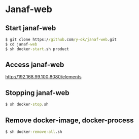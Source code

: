 # Janaf-web

## Start janaf-web

```cmd
$ git clone https://github.com/y-ok/janaf-web.git
$ cd janaf-web
$ sh docker-start.sh product
```

## Access janaf-web
  http://192.168.99.100:8080/elements  

## Stopping janaf-web

```cmd
$ sh docker-stop.sh
```

## Remove docker-image, docker-process

```cmd
$ sh docker-remove-all.sh
```
